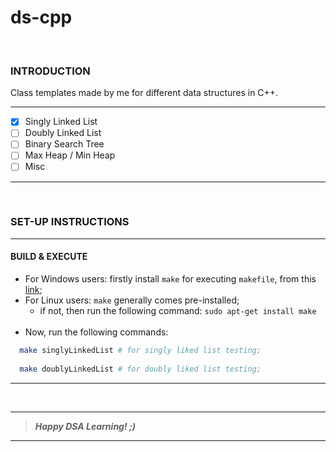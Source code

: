 # ds-cpp

</br>


### INTRODUCTION

Class templates made by me for different data structures in C++.

___


- [x] Singly Linked List
- [ ] Doubly Linked List
- [ ] Binary Search Tree
- [ ] Max Heap / Min Heap
- [ ] Misc

___

</br>

### SET-UP INSTRUCTIONS
___
#### BUILD & EXECUTE
- For Windows users: firstly install ` make ` for executing ` makefile `, from this [link](https://stackoverflow.com/questions/32127524/how-to-install-and-use-make-in-windows);
- For Linux users: ` make ` generally comes pre-installed;
   - if not, then run the following command: ` sudo apt-get install make `
   <br>
- Now, run the following commands:
```bash
  make singlyLinkedList # for singly liked list testing;
  
  make doublyLinkedList # for doubly liked list testing;
```
___

</br>

___
> **_Happy DSA Learning! ;)_**
___
